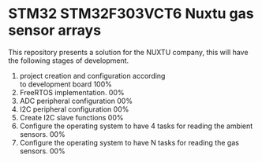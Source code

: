 # STM32 STM32F303VCT6 Nuxtu gas sensor arrays

This repository presents a solution for the NUXTU company, this will have the following stages of development.
1. project creation and configuration according      	
   to development board					100%
2. FreeRTOS implementation.				00%
3. ADC peripheral configuration				00%
4. I2C peripheral configuration				00%
5. Create I2C slave functions				00%
6. Configure the operating system to have 4 
   tasks for reading the ambient sensors.		00%
7. Configure the operating system to have N 
   tasks for reading the gas sensors.			00%